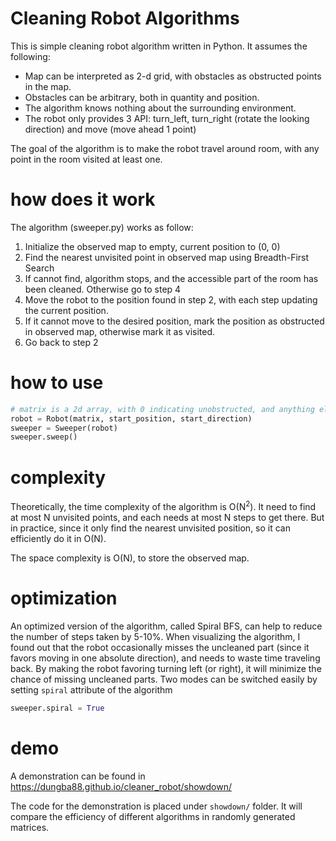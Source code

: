 # Cleaning Robot Algorithms

This is simple cleaning robot algorithm written in Python. It assumes the following:

- Map can be interpreted as 2-d grid, with obstacles as obstructed points in the map.
- Obstacles can be arbitrary, both in quantity and position.
- The algorithm knows nothing about the surrounding environment.
- The robot only provides 3 API: turn_left, turn_right (rotate the looking direction) and move (move ahead 1 point)

The goal of the algorithm is to make the robot travel around room, with any point in the room visited at least one.

# how does it work

The algorithm (sweeper.py) works as follow:

1. Initialize the observed map to empty, current position to (0, 0)
2. Find the nearest unvisited point in observed map using Breadth-First Search
3. If cannot find, algorithm stops, and the accessible part of the room has been cleaned. Otherwise go to step 4
4. Move the robot to the position found in step 2, with each step updating the current position.
5. If it cannot move to the desired position, mark the position as obstructed in observed map, otherwise mark it as visited.
5. Go back to step 2

# how to use

```python
# matrix is a 2d array, with 0 indicating unobstructed, and anything else indicating obstructed
robot = Robot(matrix, start_position, start_direction)
sweeper = Sweeper(robot)
sweeper.sweep()
```

# complexity

Theoretically, the time complexity of the algorithm is O(N<sup>2</sup>). It need to find at most N unvisited points, and each needs at most N steps to get there. But in practice, since it only find the nearest unvisited position, so it can efficiently do it in O(N).

The space complexity is O(N), to store the observed map.

# optimization

An optimized version of the algorithm, called Spiral BFS, can help to reduce the number of steps taken by 5-10%. When visualizing the algorithm, I found out that the robot occasionally misses the uncleaned part (since it favors moving in one absolute direction), and needs to waste time traveling back. By making the robot favoring turning left (or right), it will minimize the chance of missing uncleaned parts. Two modes can be switched easily by setting `spiral` attribute of the algorithm

```python
sweeper.spiral = True
```

# demo

A demonstration can be found in https://dungba88.github.io/cleaner_robot/showdown/

The code for the demonstration is placed under `showdown/` folder. It will compare the efficiency of different algorithms in randomly generated matrices.
